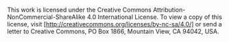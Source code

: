 

This work is licensed under the Creative Commons Attribution-NonCommercial-ShareAlike 4.0 International License. To view a copy of this license, visit [http://creativecommons.org/licenses/by-nc-sa/4.0/] or send a letter to Creative Commons, PO Box 1866, Mountain View, CA 94042, USA.